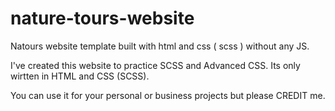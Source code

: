 # nature-tours-website
Natours website template built with html and css ( scss ) without any JS. 


I've created this website to practice SCSS and Advanced CSS.
Its only wirtten in HTML and CSS (SCSS).


You can use it for your personal or business projects but please CREDIT me.
